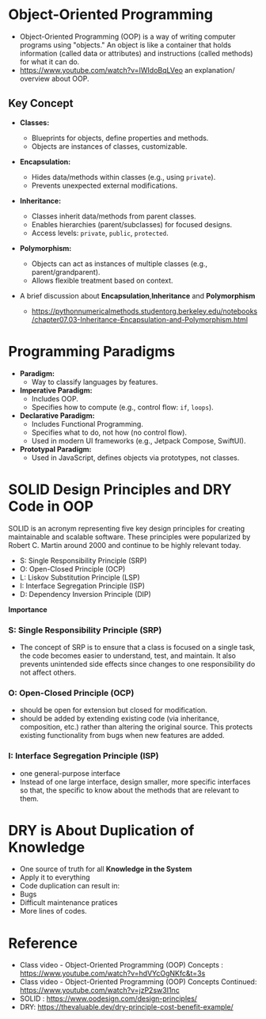 # Object-Oriented Programming

- Object-Oriented Programming (OOP) is a way of writing computer programs using "objects." An object is like a container that holds information (called data or attributes) and instructions (called methods) for what it can do.
- https://www.youtube.com/watch?v=IWIdoBqLVeo an explanation/ overview about OOP.

## Key Concept

- **Classes:**
  - Blueprints for objects, define properties and methods.
  - Objects are instances of classes, customizable.
- **Encapsulation:**
  - Hides data/methods within classes (e.g., using `private`).
  - Prevents unexpected external modifications.
- **Inheritance:**
  - Classes inherit data/methods from parent classes.
  - Enables hierarchies (parent/subclasses) for focused designs.
  - Access levels: `private`, `public`, `protected`.
- **Polymorphism:**
  - Objects can act as instances of multiple classes (e.g., parent/grandparent).
  - Allows flexible treatment based on context.

- A brief discussion about **Encapsulation**,**Inheritance** and **Polymorphism**
  - https://pythonnumericalmethods.studentorg.berkeley.edu/notebooks/chapter07.03-Inheritance-Encapsulation-and-Polymorphism.html

# Programming Paradigms

- **Paradigm:**
  - Way to classify languages by features.
- **Imperative Paradigm:**
  - Includes OOP.
  - Specifies how to compute (e.g., control flow: `if`, `loops`).
- **Declarative Paradigm:**
  - Includes Functional Programming.
  - Specifies what to do, not how (no control flow).
  - Used in modern UI frameworks (e.g., Jetpack Compose, SwiftUI).
- **Prototypal Paradigm:**
  - Used in JavaScript, defines objects via prototypes, not classes.

# SOLID Design Principles and DRY Code in OOP

SOLID is an acronym representing five key design principles for creating maintainable and scalable software. These principles were popularized by Robert C. Martin around 2000 and continue to be highly relevant today.

- S: Single Responsibility Principle (SRP)
- O: Open-Closed Principle (OCP)
- L: Liskov Substitution Principle (LSP)
- I: Interface Segregation Principle (ISP)
- D: Dependency Inversion Principle (DIP)

**Importance**

 ### S: Single Responsibility Principle (SRP)

- The concept of SRP is to ensure that a class is focused on a single task, the code becomes easier to understand, test, and maintain. It also prevents unintended side effects since changes to one responsibility do not affect others.

 ### O: Open-Closed Principle (OCP)
 - should be open for extension but closed for modification.
 -  should be added by extending existing code (via inheritance, composition, etc.) rather than altering the original source. This protects existing functionality from bugs when new features are added.

 ### I: Interface Segregation Principle (ISP)
 - one general-purpose interface 
 - Instead of one large interface, design smaller, more specific interfaces so that, the specific to know about the methods that are relevant to them.


# DRY is About Duplication of Knowledge

- One source of truth for all **Knowledge in the System**
- Apply it to everything
- Code duplication can result in:
 - Bugs
 - Difficult maintenance pratices
 - More lines of codes.

# Reference

- Class video - Object-Oriented Programming (OOP) Concepts : https://www.youtube.com/watch?v=hdVYcOgNKfc&t=3s
- Class video - Object-Oriented Programming (OOP) Concepts Continued: https://www.youtube.com/watch?v=jzP2sw3I1nc
- SOLID : https://www.oodesign.com/design-principles/
- DRY: https://thevaluable.dev/dry-principle-cost-benefit-example/


